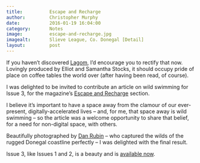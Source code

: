 ```yaml
---
title:			Escape and Recharge
author:			Christopher Murphy
date:			2016-01-19 16:04:00
category: 		Notes
image:			escape-and-recharge.jpg
imagealt:		Slieve League, Co. Donegal [Detail]
layout:			post
---
```



If you haven’t discovered [Lagom][01], I’d encourage you to rectify that now. Lovingly produced by Elliot and Samantha Stocks, it should occupy pride of place on coffee tables the world over (after having been read, of course).

I was delighted to be invited to contribute an article on wild swimming for Issue 3, for the magazine’s [Escape and Recharge][02] section.

I believe it’s important to have a space away from the clamour of our ever-present, digitally-accelerated lives – and, for me, that space away is wild swimming – so the article was a welcome opportunity to share that belief, for a need for non-digital space, with others.

Beautifully photographed by [Dan Rubin][03] – who captured the wilds of the rugged Donegal coastline perfectly – I was delighted with the final result.

Issue 3, like Issues 1 and 2, is a beauty and is [available now][04].


[01]: http://www.readlagom.com "Lagom is a publication about people making a living from their passions, and pastime activities that offer inspiration."
[02]: http://blog.readlagom.com/post/137623698253/the-emptiness-of-the-sea-allows-you-space-to "Escape and Recharge"
[03]: http://danrubin.pixieset.com/lagomissue3/ "Lagom Issue 3"
[04]: http://www.readlagom.com/shop "Get a copy…"